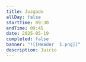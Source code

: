 ```yaml
---
title: Juzgado
allDay: false
startTime: 09:30
endTime: 09:45
date: 2025-05-19
completed: false
banner: "![[Header  1.png]]"
description: Juicio
---
```

